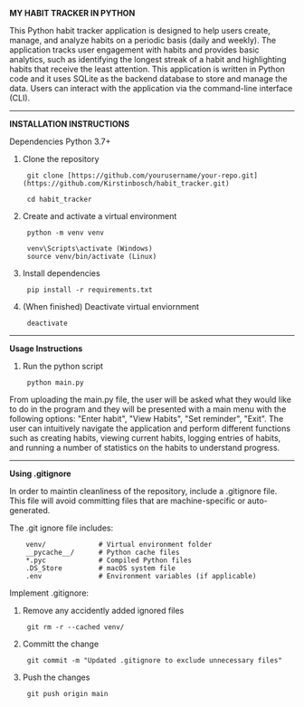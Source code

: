 **MY HABIT TRACKER IN PYTHON**

This Python habit tracker application is designed to help users create, manage, and analyze
habits on a periodic basis (daily and weekly). The application tracks user engagement with
habits and provides basic analytics, such as identifying the longest streak of a habit and
highlighting habits that receive the least attention. This application is written in Python 
code and it uses SQLite as the backend database to store and manage the data. Users can 
interact with the application via the command-line interface (CLI).

__________________________________________________________________________________________________________

**INSTALLATION INSTRUCTIONS**

Dependencies
Python 3.7+

1. Clone the repository

        git clone [https://github.com/yourusername/your-repo.git](https://github.com/Kirstinbosch/habit_tracker.git)

        cd habit_tracker

2. Create and activate a virtual environment

        python -m venv venv

        venv\Scripts\activate (Windows) 
        source venv/bin/activate (Linux)

3. Install dependencies

        pip install -r requirements.txt

4. (When finished) Deactivate virtual enviornment

        deactivate

__________________________________________________________________________________________________________

**Usage Instructions**

1. Run the python script

        python main.py

From uploading the main.py file, the user will be asked what they would like to do in the program and they will be presented with a main menu with the following options: "Enter habit", "View Habits", "Set reminder", "Exit". The user can intuitively navigate the application and perform different functions such as creating habits, viewing current habits, logging entries of habits, and running a number of statistics on the habits to understand progress.

__________________________________________________________________________________________________________

**Using .gitignore**

In order to maintin cleanliness of the repository, include a .gitignore file. This file will avoid committing files that are machine-specific or auto-generated.

The .git ignore file includes:

        venv/             # Virtual environment folder  
        __pycache__/      # Python cache files  
        *.pyc             # Compiled Python files  
        .DS_Store         # macOS system file  
        .env              # Environment variables (if applicable)  

Implement .gitignore:

1. Remove any accidently added ignored files

        git rm -r --cached venv/

2. Committ the change

        git commit -m "Updated .gitignore to exclude unnecessary files"

3. Push the changes

        git push origin main









